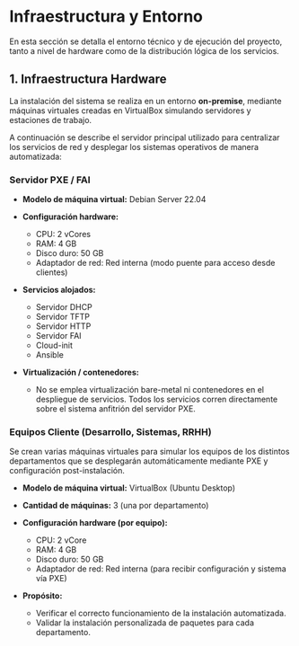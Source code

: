 # Infraestructura y Entorno

En esta sección se detalla el entorno técnico y de ejecución del proyecto, tanto a nivel de hardware como de la distribución lógica de los servicios.

## 1. Infraestructura Hardware

La instalación del sistema se realiza en un entorno **on-premise**, mediante máquinas virtuales creadas en VirtualBox simulando servidores y estaciones de trabajo.

A continuación se describe el servidor principal utilizado para centralizar los servicios de red y desplegar los sistemas operativos de manera automatizada:

### Servidor PXE / FAI

- **Modelo de máquina virtual:** Debian Server 22.04

- **Configuración hardware:**
  - CPU: 2 vCores
  - RAM: 4 GB
  - Disco duro: 50 GB
  - Adaptador de red: Red interna (modo puente para acceso desde clientes)

- **Servicios alojados:**
  - Servidor DHCP
  - Servidor TFTP
  - Servidor HTTP
  - Servidor FAI
  - Cloud-init
  - Ansible

- **Virtualización / contenedores:**
  - No se emplea virtualización bare-metal ni contenedores en el despliegue de servicios. Todos los servicios corren directamente sobre el sistema anfitrión del servidor PXE.

### Equipos Cliente (Desarrollo, Sistemas, RRHH)

Se crean varias máquinas virtuales para simular los equipos de los distintos departamentos que se desplegarán automáticamente mediante PXE y configuración post-instalación.

- **Modelo de máquina virtual:** VirtualBox (Ubuntu Desktop)
- **Cantidad de máquinas:** 3 (una por departamento)
- **Configuración hardware (por equipo):**
  - CPU: 2 vCore
  - RAM: 4 GB
  - Disco duro: 50 GB
  - Adaptador de red: Red interna (para recibir configuración y sistema vía PXE)

- **Propósito:**
  - Verificar el correcto funcionamiento de la instalación automatizada.
  - Validar la instalación personalizada de paquetes para cada departamento.